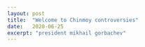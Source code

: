 ```yaml
---
layout: post
title:  "Welcome to Chinmoy controversies"
date:   2020-06-25
excerpt: "president mikhail gorbachev"
---
```

